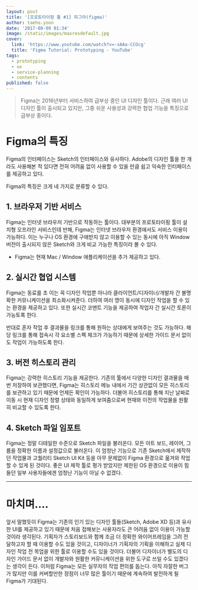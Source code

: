 ```yaml
---
layout: post
title: '[프로토타이핑 툴 #1] 피그마(figma)'
author: taeho.yoon
date: '2017-08-09 01:34'
image: /static/images/maxresdefault.jpg
cover:
  link: 'https://www.youtube.com/watch?v=-sAAa-CCOcg'
  title: 'Figma Tutorial: Prototyping - YouTube'
tags:
  - prototyping
  - ux
  - service-planning
  - contents
published: false
---
```

> Figma는 2016년부터 서비스하여 급부상 중인 UI 디자인 툴이다.
> 근래 여러 UI 디자인 툴이 출시되고 있지만,
> 그중 쉬운 사용성과 강력한 협업 기능을 특징으로 급부상 중이다.

# Figma의 특징
Figma의 인터페이스는 Sketch의 인터페이스와 유사하다.
Adobe의 디자인 툴을 한 개라도 사용해본 적 있다면 전혀 어려움 없이 사용할 수 있을 만큼 쉽고 익숙한 인터페이스를 제공하고 있다.

Figma의 특징은 크게 네 가지로 분류할 수 있다.

## 1. 브라우저 기반 서비스

Figma는 인터넷 브라우저 기반으로 작동하는 툴이다.
대부분의 프로토타이핑 툴이 설치형 오프라인 서비스인데 반해,
Figma는 인터넷 브라우저 환경에서도 서비스 이용이 가능하다.
이는 누구나 OS 환경에 구애받지 않고 이용할 수 있는 동시에 아직 Window 버전이 출시되지 않은
Sketch와 크게 비교 가능한 특징이라 볼 수 있다.
+ Figma는 현재 Mac / Window 애플리케이션을 추가 제공하고 있다.

## 2. 실시간 협업 시스템
Figma는 동료를 초 이는 꼭 디자인 작업뿐 아니라 클라이언트/디자이너/개발자 간 불명확한 커뮤니케이션을 최소화시켜준다. 더하여 여러 명이 동시에 디자인 작업을 할 수 있는 환경을 제공하고 있다.
또한 실시간 코멘트 기능을 제공하여 작업자 간 실시간 토론이 가능토록 한다.

반대로 혼자 작업 후 결과물을 링크를 통해 원하는 상대에게 보여주는 것도 가능하다.
해당 링크를 통해 접속시 각 요소별 스펙 체크가 가능하기 때문에 상세한 가이드 문서 없이도 작업이 가능하도록 한다.

## 3. 버전 히스토리 관리

Figma는 강력한 히스토리 기능을 제공한다.
기존의 툴에서 다양한 디자인 결과물을 매번 저장하여 보관했다면, Figma는 히스토리 메뉴 내에서 기간 상관없이 모든 히스토리를 보관하고 있기 때문에 언제든 확인이 가능하다.
더불어 히스토리를 통해 지난 날짜로 이동 시 현재 디자인 정렬 상태와 동일하게 보여줌으로써 현재와 이전의 작업물을 원활히 비교할 수 있도록 한다.

## 4. Sketch 파일 임포트

Figma는 정말 디테일한 수준으로 Sketch 파일을 불러온다.
모든 아트 보드, 레이어, 그룹을 정확한 이름과 설정값으로 불러온다.
이 엄청난 기능으로 기존 Sketch에서 제작하던 작업물과 고퀄리티 Sketch UI Kit 등을 아무 문제없이
Figma 환경으로 옮겨와 작업할 수 있게 된 것이다.
좋은 UI 제작 툴로 평가 받았지만 제한된 OS 환경으로 이용이 힘들던 일부 사용자들에겐 엄청난 기능이 아닐 수 없겠다.

*****

# 마치며....

앞서 말했듯이 Figma는 기존의 인기 있는 디자인 툴들(Sketch, Adobe XD 등)과 유사한 UI를 제공하고 있기 때문에 처음 접해보는 사용자라도 큰 어려움 없이 이용이 가능할 것이라 생각된다.
기획자가 스토리보드와 함께 조금 더 정확한 와이어프레임을 그려 전달하고자 할 때 이용할 수도 있을 것이고, 디자이너가 기획자의 기획을 이해하고 실제 디자인 작업 전 목업을 위한 툴로 이용할 수도 있을 것이다.
더불어 디자이너가 별도의 디자인 가이드 문서 없이 개발자와 원활한 커뮤니케이션을 위한 도구로 쓰일 수도 있겠다는 생각이 든다.
이처럼 Figma는 모든 실무자의 작업 편의를 돕는다.
아직 자잘한 버그가 많지만 이를 커버할만한 장점이 너무 많은 툴이기 때문에 계속하여 발전하게 될 Figma가 기대된다.
